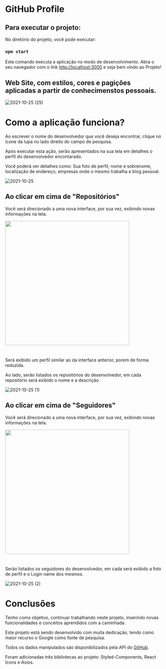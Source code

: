 # GitHub Profile

## Para executar o projeto:
No diretório do projeto, você pode executar:

### `npm start`

Este comando executa a aplicação no modo de desenvolvimento.
Abra o seu navegador com o link [http://localhost:3000](http://localhost:3000) e seja bem vindo ao Projeto!

## Web Site, com estilos, cores e pagições aplicadas a partir de conhecimenstos pessoais.

![2021-10-25 (25)](https://user-images.githubusercontent.com/85572838/138742477-56ec84fb-75e9-49db-9be1-97b72965c19a.png)

# Como a aplicação funciona?

Ao escrever o nome do desenvolvedor que você deseja encontrar, clique no ícone da lupa no lado direito do campo de pesquisa.

Após executar esta ação, serão apresentados na sua tela em detalhes o perfil do desenvolvedor encontarado.

Você poderá ver detalhes como: Sua foto de perfil, nome e sobrenome, localização de endereço, empresas onde o mesmo trabalha e blog pessoal.

![2021-10-25](https://user-images.githubusercontent.com/85572838/138742784-3e9ec7fe-c565-45ae-b04d-e62aeb394e2e.png)

## Ao clicar em cima de "Repositórios" 

Você será direcionado a uma nova interface, por sua vez, exibindo novas informações na tela.

<div align="start">
<img src="https://user-images.githubusercontent.com/85572838/138744505-0e05d35f-f3fb-447a-b1f5-cfbc03422f03.png" width="400px" />
</div>

#

Será exibido um perfil similar ao da interface anterior, porem de forma reduzida.

Ao lado, serão listados os repositórios do desenvolvedor, em cada repositório será exibido o nome e a descrição.

![2021-10-25 (1)](https://user-images.githubusercontent.com/85572838/138745614-dfe6e35e-7749-4cb2-98bf-d2d5fc01f9c0.png)

## Ao clicar em cima de "Seguidores"

Você será direcionado a uma nova interface, por sua vez, exibindo novas informações na tela.

<div align="start">
<img src="https://user-images.githubusercontent.com/85572838/138747304-7bb85c2b-5de9-4b36-8593-10cc4775557a.png" width="400px" />
</div>

#

Serão listados os seguidores do desenvolvedor, em cada será exibido a foto de perfil e o Login name dos mesmos.

![2021-10-25 (2)](https://user-images.githubusercontent.com/85572838/138747953-566fa254-3e1f-4ec0-9032-ccda0cd7c007.png)

# Conclusões

Tenho como objetivo, continuar trabalhando neste projeto, inserindo novas funcionalidades e conceitos aprendidos com a caminhada.

Este projeto está sendo desenvolvido com muita dedicação, tendo como maior recurso o Google como fonte de pesquisa. 

Todos os dados manipulados são disponibilizados pela API do [GitHub](https://docs.github.com/pt/rest).

Foram adicionadas três bibliotecas ao projeto: Styled-Components, React Icons e Axios.



